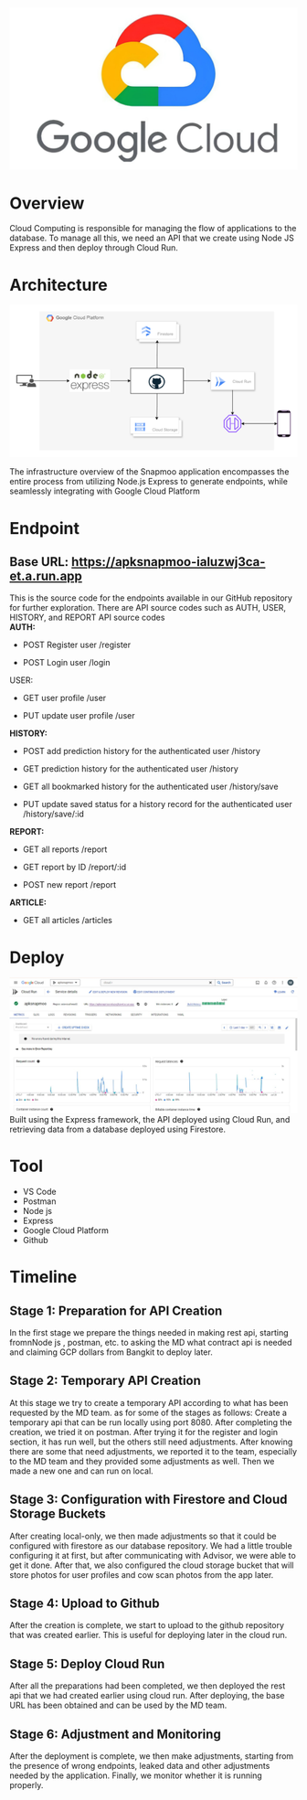 ![alt text](https://github.com/snapmoo/snapmoo/blob/main/assets/Cloud%20Computing/gcp%20(1).jpg?raw-true)

# Overview
Cloud Computing is responsible for managing the flow of applications to the database. To manage all this, we need an API that we create using Node JS Express and then deploy through Cloud Run.

# Architecture

![alt text](https://github.com/snapmoo/snapmoo/blob/main/assets/Cloud%20Computing/infrastuktur.drawio%20(2).png?raw-true)

The infrastructure overview of the Snapmoo application encompasses the entire process from utilizing Node.js Express to generate endpoints, while seamlessly integrating with Google Cloud Platform

# Endpoint
## Base URL: https://apksnapmoo-ialuzwj3ca-et.a.run.app  
This is the source code for the endpoints available in our GitHub repository for further exploration. There are API source codes such as AUTH, USER, HISTORY, and REPORT API source codes  
**AUTH:**
- POST Register user
/register

- POST Login user
/login

USER:
- GET user profile
/user

- PUT update user profile
/user

**HISTORY:**
- POST add prediction history for the authenticated user
/history

- GET prediction history for the authenticated user
/history

- GET all bookmarked history for the authenticated user
/history/save

- PUT update saved status for a history record for the authenticated user
/history/save/:id

**REPORT:**
- GET all reports
/report

- GET report by ID
/report/:id

- POST new report
/report

**ARTICLE:**
- GET all articles /articles


# Deploy 

![alt text](https://github.com/snapmoo/snapmoo/blob/main/assets/Cloud%20Computing/cloudrun.jpeg?raw-true)
Built using the Express framework, the API deployed using Cloud Run, and retrieving data from a database deployed using Firestore.

# Tool
- VS Code
- Postman
- Node js
- Express
- Google Cloud Platform
- Github

# Timeline
## Stage 1: Preparation for API Creation
In the first stage we prepare the things needed in making rest api, starting fromnNode js , postman, etc. to asking the MD what contract api is needed and claiming GCP dollars from Bangkit to deploy later. 

## Stage 2: Temporary API Creation
At this stage we try to create a temporary API according to what has been requested by the MD team. as for some of the stages as follows:
Create a temporary api that can be run locally using port 8080.
After completing the creation, we tried it on postman. After trying it for the register and login section, it has run well, but the others still need adjustments.
After knowing there are some that need adjustments, we reported it to the team, especially to the MD team and they provided some adjustments as well.
Then we made a new one and can run on local.

## Stage 3: Configuration with Firestore and Cloud Storage Buckets
After creating local-only, we then made adjustments so that it could be configured with firestore as our database repository. We had a little trouble configuring it at first, but after communicating with Advisor, we were able to get it done. After that, we also configured the cloud storage bucket that will store photos for user profiles and cow scan photos from the app later.

## Stage 4: Upload to Github
After the creation is complete, we start to upload to the github repository that was created earlier. This is useful for deploying later in the cloud run.

## Stage 5: Deploy Cloud Run
After all the preparations had been completed, we then deployed the rest api that we had created earlier using cloud run. After deploying, the base URL has been obtained and can be used by the MD team.

## Stage 6: Adjustment and Monitoring
After the deployment is complete, we then make adjustments, starting from the presence of wrong endpoints, leaked data and other adjustments needed by the application. Finally, we monitor whether it is running properly.
